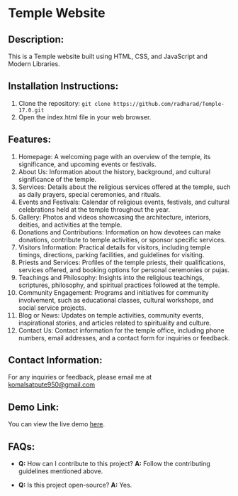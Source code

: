 # Temple Website

## Description:
This is a Temple website built using HTML, CSS, and JavaScript and Modern Libraries.

## Installation Instructions:
1. Clone the repository: `git clone https://github.com/radharad/Temple-17.0.git `
2. Open the index.html file in your web browser.

## Features:
1. Homepage: A welcoming page with an overview of the temple, its significance, and upcoming events or festivals.
2. About Us: Information about the history, background, and cultural significance of the temple.
3. Services: Details about the religious services offered at the temple, such as daily prayers, special ceremonies, and rituals.
4. Events and Festivals: Calendar of religious events, festivals, and cultural celebrations held at the temple throughout the year.
5. Gallery: Photos and videos showcasing the architecture, interiors, deities, and activities at the temple.
6. Donations and Contributions: Information on how devotees can make donations, contribute to temple activities, or sponsor specific services.
7. Visitors Information: Practical details for visitors, including temple timings, directions, parking facilities, and guidelines for visiting.
8. Priests and Services: Profiles of the temple priests, their qualifications, services offered, and booking options for personal ceremonies or pujas.
9. Teachings and Philosophy: Insights into the religious teachings, scriptures, philosophy, and spiritual practices followed at the temple.
10. Community Engagement: Programs and initiatives for community involvement, such as educational classes, cultural workshops, and social service projects.
11. Blog or News: Updates on temple activities, community events, inspirational stories, and articles related to spirituality and culture.
12. Contact Us: Contact information for the temple office, including phone numbers, email addresses, and a contact form for inquiries or feedback.

## Contact Information:
For any inquiries or feedback, please email me at komalsatpute950@gmail.com

## Demo Link:
You can view the live demo [here](https://animated-medovik-5ffa23.netlify.app).

## FAQs:
- **Q:** How can I contribute to this project?
  **A:** Follow the contributing guidelines mentioned above.

- **Q:** Is this project open-source?
  **A:** Yes.
